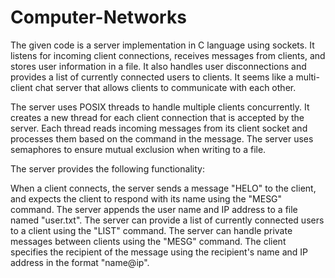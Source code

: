 # Computer-Networks
The given code is a server implementation in C language using sockets. It listens for incoming client connections, receives messages from clients, and stores user information in a file. It also handles user disconnections and provides a list of currently connected users to clients. It seems like a multi-client chat server that allows clients to communicate with each other.

The server uses POSIX threads to handle multiple clients concurrently. It creates a new thread for each client connection that is accepted by the server. Each thread reads incoming messages from its client socket and processes them based on the command in the message. The server uses semaphores to ensure mutual exclusion when writing to a file.

The server provides the following functionality:

When a client connects, the server sends a message "HELO" to the client, and expects the client to respond with its name using the "MESG" command.
The server appends the user name and IP address to a file named "user.txt".
The server can provide a list of currently connected users to a client using the "LIST" command.
The server can handle private messages between clients using the "MESG" command. The client specifies the recipient of the message using the recipient's name and IP address in the format "name@ip".
